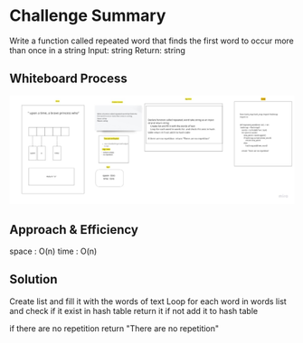 # Challenge Summary

Write a function called repeated word that finds the first word to occur more than once in a string
Input: string
Return: string

## Whiteboard Process

![](codechallenge31.jpg)

## Approach & Efficiency

space : O(n)
time : O(n)

## Solution

Create list and fill it with the words of text
Loop for each word in words list and check if it exist in hash table return it if not add it to hash table

if there are no repetition return "There are no repetition"
